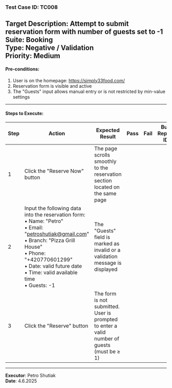 ### Test Case ID: TC008  
**Target Description**: Attempt to submit reservation form with number of guests set to -1  
**Suite**: Booking  
**Type**: Negative / Validation  
**Priority**: Medium  
---

#### Pre-conditions:
1. User is on the homepage: https://simply33food.com/  
2. Reservation form is visible and active  
3. The "Guests" input allows manual entry or is not restricted by min-value settings  

---

#### Steps to Execute:

| Step | Action | Expected Result | Pass | Fail | Bug Report ID |
|------|--------|------------------|------|------|----------------|
| 1 | Click the "Reserve Now" button | The page scrolls smoothly to the reservation section located on the same page |      |      |                |
| 2 | Input the following data into the reservation form:<br>• Name: "Petro"<br>• Email: "petroshutiak@gmail.com"<br>• Branch: "Pizza Grill House"<br>• Phone: "+420770601299"<br>• Date: valid future date<br>• Time: valid available time<br>• Guests: -1 | The "Guests" field is marked as invalid or a validation message is displayed |      |      |                |
| 3 | Click the "Reserve" button | The form is not submitted. User is prompted to enter a valid number of guests (must be ≥ 1) |      |      |                |

---

**Executor**: Petro Shutiak  
**Date**: 4.6.2025  
